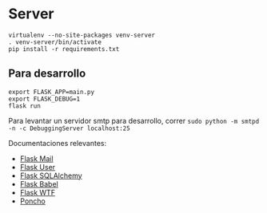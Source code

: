 # Server

```
virtualenv --no-site-packages venv-server
. venv-server/bin/activate
pip install -r requirements.txt

```

## Para desarrollo

```
export FLASK_APP=main.py
export FLASK_DEBUG=1
flask run
```

Para levantar un servidor smtp para desarrollo, correr `sudo python -m smtpd -n -c DebuggingServer localhost:25`

Documentaciones relevantes:
- [Flask Mail](https://pythonhosted.org/Flask-Mail/)
- [Flask User](https://pythonhosted.org/Flask-User/)
- [Flask SQLAlchemy](http://flask-sqlalchemy.pocoo.org/)
- [Flask Babel](https://pythonhosted.org/Flask-Babel/)
- [Flask WTF](http://flask.pocoo.org/docs/0.11/patterns/wtforms/)
- [Poncho](http://argob.github.io/poncho/)